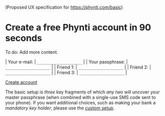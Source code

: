 (Proposed UX specification for https://phynti.com/basic)

# Create a free Phynti account in 90 seconds

To do: Add more content.

| Your e-mail:     | `____________________`  |
| Your passphrase: | `____________________`  |
| Friend 1:        | `____________________`  |
| Friend 2:        | `____________________`  |
| Friend 3:        | `____________________`  |

[Create account][]

The basic setup is *three* key fragments of which *any two* will uncover your master passphrase (when combined with a single-use SMS code sent to your phone). If you want additional choices, such as making your bank a *mandatory key holder*, please use the [custom setup][].

[Create account]: #create
[Custom setup]: custom

